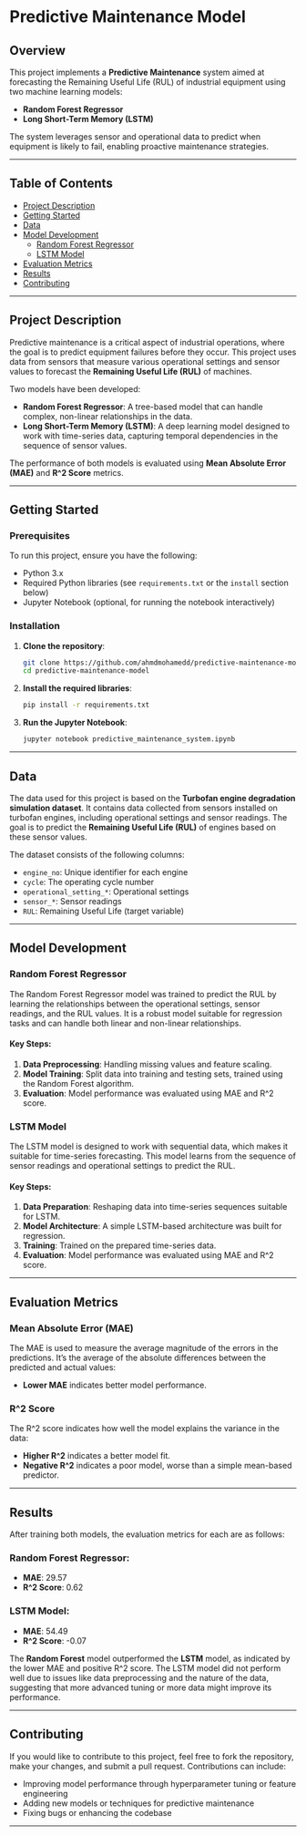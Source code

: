 # Predictive Maintenance Model

## Overview

This project implements a **Predictive Maintenance** system aimed at forecasting the Remaining Useful Life (RUL) of industrial equipment using two machine learning models:
- **Random Forest Regressor**
- **Long Short-Term Memory (LSTM)**

The system leverages sensor and operational data to predict when equipment is likely to fail, enabling proactive maintenance strategies.

---

## Table of Contents

- [Project Description](#project-description)
- [Getting Started](#getting-started)
- [Data](#data)
- [Model Development](#model-development)
  - [Random Forest Regressor](#random-forest-regressor)
  - [LSTM Model](#lstm-model)
- [Evaluation Metrics](#evaluation-metrics)
- [Results](#results)
- [Contributing](#contributing)

---

## Project Description

Predictive maintenance is a critical aspect of industrial operations, where the goal is to predict equipment failures before they occur. This project uses data from sensors that measure various operational settings and sensor values to forecast the **Remaining Useful Life (RUL)** of machines.

Two models have been developed:
- **Random Forest Regressor**: A tree-based model that can handle complex, non-linear relationships in the data.
- **Long Short-Term Memory (LSTM)**: A deep learning model designed to work with time-series data, capturing temporal dependencies in the sequence of sensor values.

The performance of both models is evaluated using **Mean Absolute Error (MAE)** and **R^2 Score** metrics.

---

## Getting Started

### Prerequisites

To run this project, ensure you have the following:
- Python 3.x
- Required Python libraries (see `requirements.txt` or the `install` section below)
- Jupyter Notebook (optional, for running the notebook interactively)

### Installation

1. **Clone the repository**:
    ```bash
    git clone https://github.com/ahmdmohamedd/predictive-maintenance-model.git
    cd predictive-maintenance-model
    ```

2. **Install the required libraries**:
    ```bash
    pip install -r requirements.txt
    ```

3. **Run the Jupyter Notebook**:
    ```bash
    jupyter notebook predictive_maintenance_system.ipynb
    ```

---

## Data

The data used for this project is based on the **Turbofan engine degradation simulation dataset**. It contains data collected from sensors installed on turbofan engines, including operational settings and sensor readings. The goal is to predict the **Remaining Useful Life (RUL)** of engines based on these sensor values.

The dataset consists of the following columns:
- `engine_no`: Unique identifier for each engine
- `cycle`: The operating cycle number
- `operational_setting_*`: Operational settings
- `sensor_*`: Sensor readings
- `RUL`: Remaining Useful Life (target variable)

---

## Model Development

### Random Forest Regressor

The Random Forest Regressor model was trained to predict the RUL by learning the relationships between the operational settings, sensor readings, and the RUL values. It is a robust model suitable for regression tasks and can handle both linear and non-linear relationships.

#### Key Steps:
1. **Data Preprocessing**: Handling missing values and feature scaling.
2. **Model Training**: Split data into training and testing sets, trained using the Random Forest algorithm.
3. **Evaluation**: Model performance was evaluated using MAE and R^2 score.

### LSTM Model

The LSTM model is designed to work with sequential data, which makes it suitable for time-series forecasting. This model learns from the sequence of sensor readings and operational settings to predict the RUL.

#### Key Steps:
1. **Data Preparation**: Reshaping data into time-series sequences suitable for LSTM.
2. **Model Architecture**: A simple LSTM-based architecture was built for regression.
3. **Training**: Trained on the prepared time-series data.
4. **Evaluation**: Model performance was evaluated using MAE and R^2 score.

---

## Evaluation Metrics

### Mean Absolute Error (MAE)

The MAE is used to measure the average magnitude of the errors in the predictions. It’s the average of the absolute differences between the predicted and actual values:
- **Lower MAE** indicates better model performance.

### R^2 Score

The R^2 score indicates how well the model explains the variance in the data:
- **Higher R^2** indicates a better model fit.
- **Negative R^2** indicates a poor model, worse than a simple mean-based predictor.

---

## Results

After training both models, the evaluation metrics for each are as follows:

### Random Forest Regressor:
- **MAE**: 29.57
- **R^2 Score**: 0.62

### LSTM Model:
- **MAE**: 54.49
- **R^2 Score**: -0.07

The **Random Forest** model outperformed the **LSTM** model, as indicated by the lower MAE and positive R^2 score. The LSTM model did not perform well due to issues like data preprocessing and the nature of the data, suggesting that more advanced tuning or more data might improve its performance.

---

## Contributing

If you would like to contribute to this project, feel free to fork the repository, make your changes, and submit a pull request. Contributions can include:
- Improving model performance through hyperparameter tuning or feature engineering
- Adding new models or techniques for predictive maintenance
- Fixing bugs or enhancing the codebase

---
